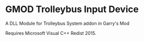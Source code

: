 # GMOD Trolleybus Input Device
A DLL Module for Trolleybus System addon in Garry's Mod

Requires Microsoft Visual C++ Redist 2015.
